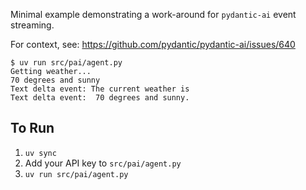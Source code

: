 Minimal example demonstrating a work-around for `pydantic-ai` event streaming.

For context, see: https://github.com/pydantic/pydantic-ai/issues/640

```console
$ uv run src/pai/agent.py
Getting weather...
70 degrees and sunny
Text delta event: The current weather is
Text delta event:  70 degrees and sunny.
```

## To Run

1. `uv sync`
2. Add your API key to `src/pai/agent.py`
3. `uv run src/pai/agent.py`